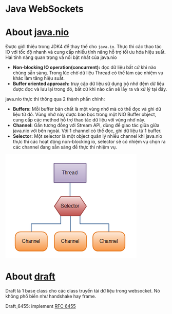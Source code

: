 Java WebSockets
===============

# About [java.nio](https://shareprogramming.net/java-nio-cong-cu-moi-thay-the-java-io/) 
Được giới thiệu trong JDK4 để thay thế cho `java.io`. Thực thi các thao tác IO với tốc độ nhanh và cung cấp nhiều tính năng hỗ trợ tối ưu hóa hiệu suất.
Hai tính năng quan trọng và nổi bật nhất của java.nio
 * **Non-blocking IO operation(concurrent):** đọc dữ liệu bất cứ khi nào chúng sẵn sàng. Trong lúc chờ dữ liệu Thread có thể làm các nhiệm vụ khác làm tăng hiệu suất.
 * **Buffer oriented approach:** truy cập dữ liệu sử dụng bộ nhớ đệm dữ liệu được đọc và lưu lại trong đó, bất cứ khi nào cần sẽ lấy ra và xử lý tại đây.

java.nio thực thi thông qua 2 thành phần chính:
 * **Buffers:** Mỗi buffer bản chất là một vùng nhớ mà có thể đọc và ghi dữ liệu từ đó. Vùng nhớ này được bao bọc trong một NIO Buffer object, cung cấp các method hỗ trợ thao tác dữ liệu với vùng nhớ này.
 * **Channel:** Gần tương đồng với Stream API, dùng để giao tác giữa giữa java.nio với bên ngoài. Với 1 channel có thể đọc, ghi dữ liệu từ 1 buffer.
 * **Selector:** Một selector là một object quản lý nhiều channel khi java.nio thực thi các hoạt động non-blocking io, selector sẽ có nhiệm vụ chọn ra các channel đang sẵn sàng để thực thi nhiệm vụ.

<img src="./assets/selector.png" alt="selector">
    

# About [draft](https://github.com/TooTallNate/Java-WebSocket/wiki/Drafts)
Draft là 1 base class cho các class truyền tải dữ liệu trong websocket. Nó không phổ biến như handshake hay frame.

Draft_6455: implement [RFC 6455](https://www.rfc-editor.org/rfc/rfc6455)